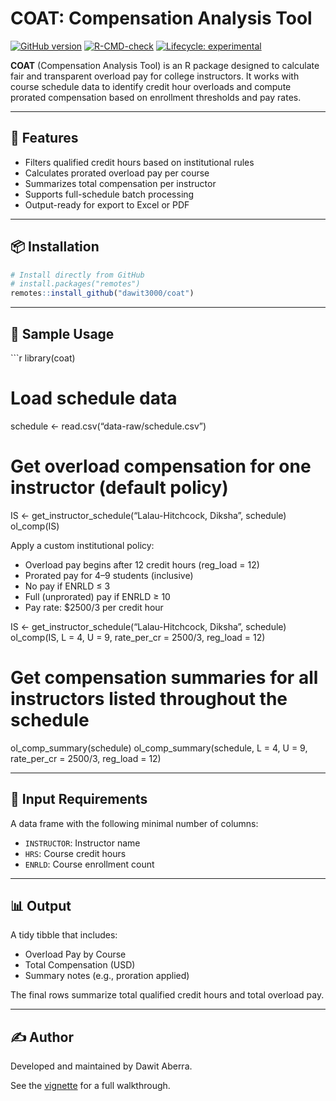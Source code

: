
# COAT: Compensation Analysis Tool

[![GitHub
version](https://img.shields.io/github/v/tag/dawit3000/coat?label=GitHub&logo=github)](https://github.com/dawit3000/coat)
[![R-CMD-check](https://github.com/dawit3000/coat/actions/workflows/R-CMD-check.yaml/badge.svg)](https://github.com/dawit3000/coat/actions/workflows/R-CMD-check.yaml)
[![Lifecycle:
experimental](https://img.shields.io/badge/lifecycle-experimental-orange.svg)](https://lifecycle.r-lib.org/articles/stages.html#experimental)

**COAT** (Compensation Analysis Tool) is an R package designed to
calculate fair and transparent overload pay for college instructors. It
works with course schedule data to identify credit hour overloads and
compute prorated compensation based on enrollment thresholds and pay
rates.

------------------------------------------------------------------------

## 🔧 Features

- Filters qualified credit hours based on institutional rules
- Calculates prorated overload pay per course
- Summarizes total compensation per instructor
- Supports full-schedule batch processing
- Output-ready for export to Excel or PDF

------------------------------------------------------------------------

## 📦 Installation

``` r
# Install directly from GitHub
# install.packages("remotes")
remotes::install_github("dawit3000/coat")
```

------------------------------------------------------------------------

## 📁 Sample Usage

\`\`\`r library(coat)

# Load schedule data

schedule \<- read.csv(“data-raw/schedule.csv”)

# Get overload compensation for one instructor (default policy)

IS \<- get_instructor_schedule(“Lalau-Hitchcock, Diksha”, schedule)
ol_comp(IS)

Apply a custom institutional policy:

- Overload pay begins after 12 credit hours (reg_load = 12)
- Prorated pay for 4–9 students (inclusive)
- No pay if ENRLD ≤ 3
- Full (unprorated) pay if ENRLD ≥ 10
- Pay rate: \$2500/3 per credit hour

IS \<- get_instructor_schedule(“Lalau-Hitchcock, Diksha”, schedule)
ol_comp(IS, L = 4, U = 9, rate_per_cr = 2500/3, reg_load = 12)

# Get compensation summaries for all instructors listed throughout the schedule

ol_comp_summary(schedule) ol_comp_summary(schedule, L = 4, U = 9,
rate_per_cr = 2500/3, reg_load = 12)

------------------------------------------------------------------------

## 📄 Input Requirements

A data frame with the following minimal number of columns:

- `INSTRUCTOR`: Instructor name
- `HRS`: Course credit hours
- `ENRLD`: Course enrollment count

------------------------------------------------------------------------

## 📊 Output

A tidy tibble that includes:

- Overload Pay by Course
- Total Compensation (USD)
- Summary notes (e.g., proration applied)

The final rows summarize total qualified credit hours and total overload
pay.

------------------------------------------------------------------------

## ✍️ Author

Developed and maintained by Dawit Aberra.

See the
[vignette](https://your-username.github.io/your-repo-name/coat-walkthrough.html)
for a full walkthrough.
